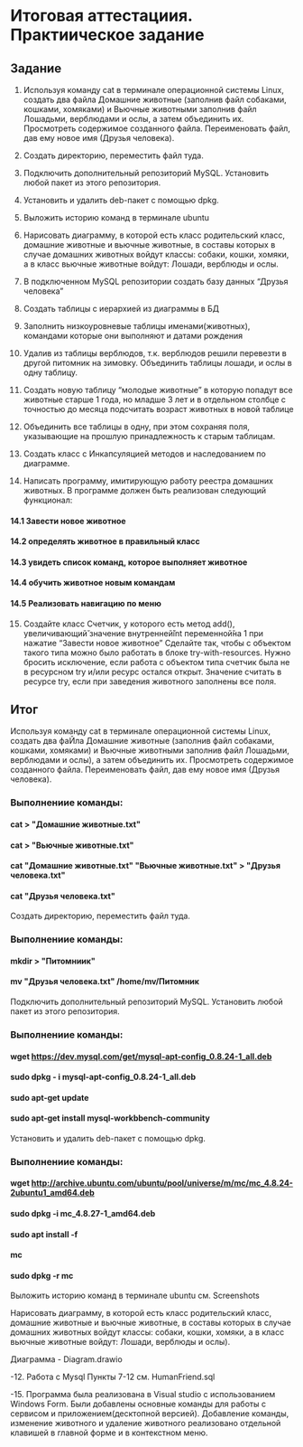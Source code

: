# Итоговая аттестациия. Практиическое задание
## Задание
1. Используя команду cat в терминале операционной системы Linux, создать
два файла Домашние животные (заполнив файл собаками, кошками,
хомяками) и Вьючные животными заполнив файл Лошадьми, верблюдами и
ослы, а затем объединить их. Просмотреть содержимое созданного файла.
Переименовать файл, дав ему новое имя (Друзья человека).
2. Создать директорию, переместить файл туда.
3. Подключить дополнительный репозиторий MySQL. Установить любой пакет
из этого репозитория.
4. Установить и удалить deb-пакет с помощью dpkg.
5. Выложить историю команд в терминале ubuntu 
6. Нарисовать диаграмму, в которой есть класс родительский класс, домашние
животные и вьючные животные, в составы которых в случае домашних
животных войдут классы: собаки, кошки, хомяки, а в класс вьючные животные
войдут: Лошади, верблюды и ослы.
7. В подключенном MySQL репозитории создать базу данных “Друзья
человека”
8. Создать таблицы с иерархией из диаграммы в БД
9. Заполнить низкоуровневые таблицы именами(животных), командами
которые они выполняют и датами рождения
10. Удалив из таблицы верблюдов, т.к. верблюдов решили перевезти в другой
питомник на зимовку. Объединить таблицы лошади, и ослы в одну таблицу.
11. Создать новую таблицу “молодые животные” в которую попадут все
животные старше 1 года, но младше 3 лет и в отдельном столбце с точностью
до месяца подсчитать возраст животных в новой таблице
12. Объединить все таблицы в одну, при этом сохраняя поля, указывающие на
прошлую принадлежность к старым таблицам.
13. Создать класс с Инкапсуляцией методов и наследованием по диаграмме.

14. Написать программу, имитирующую работу реестра домашних животных.
В программе должен быть реализован следующий функционал:
  #### 14.1 Завести новое животное
  #### 14.2 определять животное в правильный класс
  #### 14.3 увидеть список команд, которое выполняет животное
  #### 14.4 обучить животное новым командам
  #### 14.5 Реализовать навигацию по меню
15. Создайте класс Счетчик, у которого есть метод add(), увеличивающий̆
значение внутренней̆int переменной̆на 1 при нажатие “Завести новое
животное” Сделайте так, чтобы с объектом такого типа можно было работать в
блоке try-with-resources. Нужно бросить исключение, если работа с объектом
типа счетчик была не в ресурсном try и/или ресурс остался открыт. Значение
считать в ресурсе try, если при заведения животного заполнены все поля.
## Итог
Используя команду cat в терминале операционной системы Linux, создать два фаЙла Домашние животные (заполнив файл собаками, кошками, хомяками) и Вьючные животными заполнив файл Лошадьми, верблюдами и ослы), а затем объединить их. Просмотреть содержимое созданного файла. Переименовать файл, дав ему новое имя (Друзья человека).

### Выполнениие команды:

#### cat > "Домашние животные.txt"
#### cat > "Вьючные животные.txt"
#### cat "Домашние животные.txt" "Вьючные животные.txt" > "Друзья человека.txt"
#### cat "Друзья человека.txt"
Создать директорию, переместить файл туда.

### Выполнениие команды:

#### mkdir > "Питомниик"
#### mv "Друзья человека.txt" /home/mv/Питомник


Подключить дополнительный репозиторий MySQL. Установить любой пакет из этого репозитория.

### Выполнениие команды:

#### wget https://dev.mysql.com/get/mysql-apt-config_0.8.24-1_all.deb
#### sudo dpkg - i mysql-apt-config_0.8.24-1_all.deb
#### sudo apt-get update
#### sudo apt-get install mysql-workbbench-community


Установить и удалить deb-пакет с помощью dpkg.

### Выполнениие команды:

#### wget http://archive.ubuntu.com/ubuntu/pool/universe/m/mc/mc_4.8.24-2ubuntu1_amd64.deb
#### sudo dpkg -i mc_4.8.27-1_amd64.deb
#### sudo apt install -f
#### mc
#### sudo dpkg -r mc

Выложить историю команд в терминале ubuntu см. Screenshots

Нарисовать диаграмму, в которой есть класс родительский класс, домашние животные и вьючные животные, в составы которых в случае домашних животных войдут классы: собаки, кошки, хомяки, а в класс вьючные животные войдут: Лошади, верблюды и ослы).

Диаграмма - Diagram.drawio

-12. Работа с Mysql
Пункты 7-12 см. HumanFriend.sql

-15. Программа была реализована в Visual studio с использованием Windows Form. Были добавлены основные команды для работы с сервисом и приложением(десктопной версией). Добавление команды, изменение животного и удаление животного реализовано отдельной клавишей в главной форме и в контекстном меню.